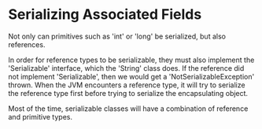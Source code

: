 # Serializing Associated Fields

Not only can primitives such as 'int' or 'long' be serialized, but also references.

In order for reference types to be serializable, they must also implement the 'Serializable' interface, which the 'String' class does.
If the reference did not implement 'Serializable', then we would get a 'NotSerializableException' thrown. When the JVM encounters a reference
type, it will try to serialize the reference type first before trying to serialize the encapsulating object.

Most of the time, serializable classes will have a combination of reference and primitive types.